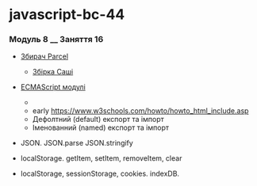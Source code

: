 # javascript-bc-44

### Модуль 8 **\_\_** Заняття 16

- [Збирач Parcel](https://parceljs.org/)
  - [Збірка Саші](https://github.com/goitacademy/parcel-project-template)
- [ECMAScript модулі](https://exploringjs.com/es6/ch_modules.html)

  - <script src="____" type="module"></script>
  - <include> early https://www.w3schools.com/howto/howto_html_include.asp
  - Дефолтний (default) експорт та імпорт
  - Іменованний (named) експорт та імпорт

- JSON. JSON.parse JSON.stringify
- localStorage. getItem, setItem, removeItem, clear
- localStorage, sessionStorage, cookies. indexDB.
